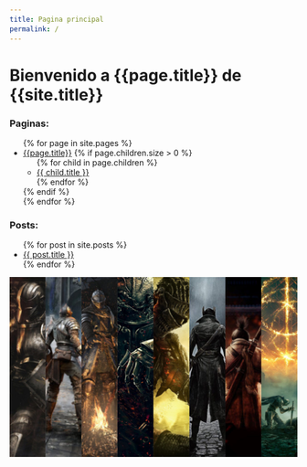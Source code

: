 ```yaml
---
title: Pagina principal
permalink: /
---
```


# Bienvenido a {{page.title}} de {{site.title}} 

### Paginas:
<ul>
  {% for page in site.pages %}
    <li>
      <a href="{{page.url}}">{{page.title}}</a>
      {% if page.children.size > 0 %}
        <ul>
          {% for child in page.children %}
              <li><a href="{{child.url}}">{{ child.title }}</a></li>
          {% endfor %}
        </ul>
      {% endif %}
    </li>
  {% endfor %}
</ul>


### Posts:

<ul>
  {% for post in site.posts %}
    <li>
      <a href="{{ post.url }}">{{ post.title }}</a>
    </li>
  {% endfor %}
</ul>

![Image](/assets/img/Fromsoftwaregames.png)
